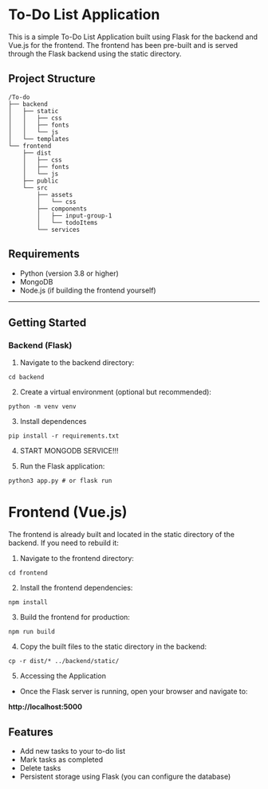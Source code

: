 # To-Do List Application
This is a simple To-Do List Application built using Flask for the backend and Vue.js for the frontend. The frontend has been pre-built and is served through the Flask backend using the static directory.

## Project Structure

```
/To-do
├── backend
│   ├── static
│   │   ├── css
│   │   ├── fonts
│   │   └── js
│   └── templates
└── frontend
    ├── dist
    │   ├── css
    │   ├── fonts
    │   └── js
    ├── public
    └── src
        ├── assets
        │   └── css
        ├── components
        │   ├── input-group-1
        │   └── todoItems
        └── services
```
## Requirements
- Python (version 3.8 or higher)
- MongoDB
- Node.js (if building the frontend yourself)

---

## Getting Started
### Backend (Flask)
1. Navigate to the backend directory:

```
cd backend  
```
2. Create a virtual environment (optional but recommended):

```
python -m venv venv  
```

3. Install dependences
```
pip install -r requirements.txt  
```
4.  START MONGODB SERVICE!!!

5. Run the Flask application:

```
python3 app.py # or flask run  
```

# Frontend (Vue.js)
The frontend is already built and located in the static directory of the backend. If you need to rebuild it:

1. Navigate to the frontend directory:

```
cd frontend  
```
2. Install the frontend dependencies:
```
npm install  
```
3. Build the frontend for production:

```
npm run build  
```
4. Copy the built files to the static directory in the backend:
```
cp -r dist/* ../backend/static/  
```
5. Accessing the Application

- Once the Flask server is running, open your browser and navigate to:

**http://localhost:5000**  

## Features
- Add new tasks to your to-do list
- Mark tasks as completed
- Delete tasks
- Persistent storage using Flask (you can configure the database)
